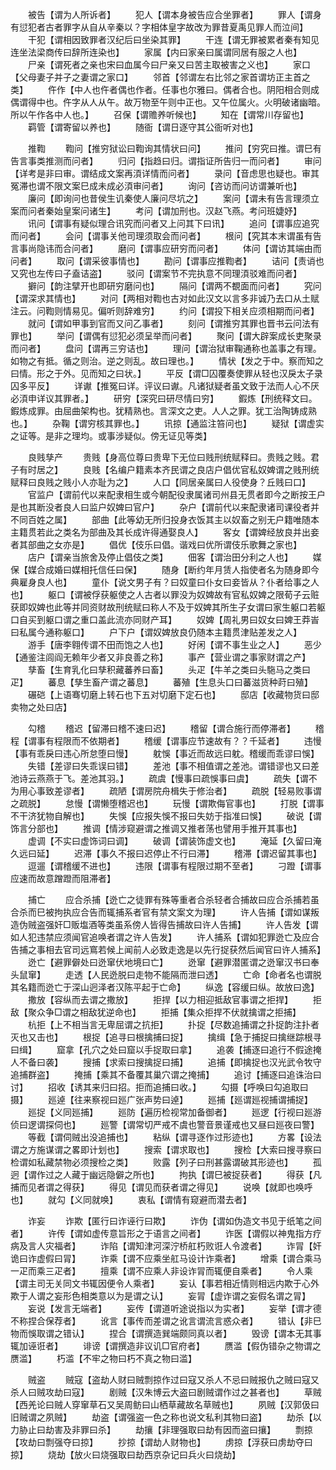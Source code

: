 <!-- { "loadSidebar": true } -->
　　被告【谓为人所诉者】
　　犯人【谓本身被告应合坐罪者】
　　罪人【谓身有愆犯者古者罪字从自从辛秦以？字相体皇字故改为罪昔夏禹见罪人而泣间】
　　干犯【谓相因致罪者汉纪后曰坐染其罪】
　　干连【谓无罪被累者秦有知见连坐法梁商传曰辞所连染也】
　　家属【内曰家亲曰属谓同居有服之人也】
　　尸亲【谓死者之亲也宋曰血属今曰尸亲又曰苦主取被害之义也】
　　家口【父母妻子并子之妻谓之家口】
　　邻首【邻谓左右比邻之家首谓坊正主首之类】
　　仵作【中人也仵者偶也作者。任事也尔雅曰。偶者合也。阴阳相合则成偶谓得中也。仵字从人从午。故万物至午则中正也。又午位属火。火明破诸幽暗。所以午作各中人也。】
　　召保【谓赡养听候也】
　　知在【谓常川存留也】
　　羁管【谓寄留以养也】
　　随衙【谓日逐守其公衙听对也】

　　推鞫
　　鞫问【推穷狱讼曰鞫询其情状曰问】
　　推问【穷究曰推。谓巳有告言事类推测而问者】
　　归问【指趋曰归。谓指证所告归一而问者】
　　审问【详考是非曰审。谓结成文案再湏详情而问者】
　　录问【音虑思也疑也。审其冤滞也谓不限文案巳成未成必湏审问者】
　　询问【咨访而问访谓兼听也】
　　廉问【即询问也昔侯生讥秦使人廉问尽坑之】
　　案问【谓未有告言理须立案而问者秦始皇案问诸生】
　　考问【谓加刑也。汉赵飞燕。考问班婕妤】
　　讯问【谓事有疑似理合讯究而问者又上问其下曰讯】
　　追问【谓事应追究而问者】
　　会问【谓事关他司理须取会而问者】
　　根问【究其本末谓虽有告言事尚隐讳而合问者】
　　磨问【谓事应研穷而问者】
　　体问【谓访其端由而问者】
　　取问【谓采彼事情也】
　　勘问【谓事应推鞫者】
　　诘问【责诮也又究也左传曰子盍诘盗】
　　驳问【谓案节不完执意不同理湏驳难而问者】
　　擗问【韵注擘开也即研穷磨问也】
　　隔问【谓两不覩面而问者】
　　究问【谓深求其情也】
　　对问【两相对鞫也古对如此汉文以言多非诚乃去口从土赋注云。问鞫则情易见。偏听则辞难穷】
　　约问【谓投下相关应须相期而问者】
　　就问【谓如甲事到官而又问乙事者】
　　刻问【谓推穷其罪也晋书云问法有罪也】
　　举问【谓偶有愆犯必须呈举而问者】
　　聚问【谓大辟案成长吏聚录而问者】
　　盘问【谓再三穷诘也】
　　理问【谓治狱审鞠通称也盖事之有理。如物之有抵。循之则治。逆之则乱。故曰理也。】
　　情状【发之于中。察而知之曰情。形之于外。见而知之曰状。】
　　平反【谓□囚覆奏使罪从轻也汉戾太子录囚多平反】
　　详谳【推冤曰详。评议曰谳。凡诸狱疑者虽文致于法而人心不厌必湏申详议其罪者。】
　　研穷【深究曰研尽情曰穷】
　　鍜炼【刑统释文曰。鍜炼成罪。由屈曲架构也。犹精熟也。言深文之吏。人人之罪。犹工治陶铸成熟也。】
　　杂鞠【谓穷核其罪也。】
　　讯掠【通监注笞问也】
　　疑狱【谓虚实之证等。是非之理均。或事涉疑似。傍无证见等类】

　　良贱孳产
　　贵贱【身高位尊曰贵卑下无位曰贱刑统赋释曰。贵贱之贱。君子有时居之】
　　良贱【名编户籍素本齐民谓之良店户倡优官私奴婢谓之贱刑统赋释曰良贱之贱小人亦耻为之】
　　人口【同居亲属曰人役使身？丘贱曰口】
　　官监户【谓前代以来配隶相生或今朝配役隶属诸司州县无贯者即今之断按王户是也其断没者良人曰监户奴婢曰官户】
　　杂户【谓前代以来配隶诸司课役者并不同百姓之属】
　　部曲【此等幼无所归投身衣饭其主以奴畜之别无户籍唯随本主籍贯若此之类名为部曲及其长成许得通娶良人】
　　客女【谓婢经放良并出妾者其部曲之女亦是】
　　倡优【伎乐曰倡。谐戏曰优所谓伎乐歌舞之家也】
　　店户【谓亲当旅舍及停止倡伎之类】
　　佃客【谓治田分利之人也】
　　媒保【媒合成婚曰媒相托信任曰保】
　　随身【断约年月赁人指使者名为随身即今典雇身良人也】
　　童仆【说文男子有？曰奴童曰仆女曰妾皆从？仆者给事之人也】
　　躯口【谓被俘获躯使之人古者以罪没为奴婢故有官私奴婢之限荀子云赃获即奴婢也此等并同资财故刑统赋曰称人不及于奴婢其所生子女谓曰家生躯口若躯口自买到躯口谓之重口盖此流亦同财产耳】
　　奴婢【周礼男曰奴女曰婢王莽峕曰私属今通称躯口】
　　户下户【谓奴婢放良仍随本主籍贯津贴差发之人】
　　游手【唐李翱传谓不田而饱之人也】
　　好闲【谓不事生业之人】
　　恶少【通鉴注闾阎无赖年少者又非良善之称】
　　事产【营业谓之事家财谓之产】
　　孳畜【生育乳化曰孳积藏蕃养曰畜】
　　头疋【牛羊之类曰头駞马之类曰疋】
　　蕃息【孳生畜产谓之蕃息】
　　蕃殖【生息头口曰蕃滋货种莳曰殖】
　　碾硙【上语骞切磨上转石也下五对切磨下定石也】
　　邸店【收藏物货曰邸卖物之处曰店】

　　勾稽
　　稽迟【留滞曰稽不速曰迟】
　　稽留【谓合施行而停滞者】
　　稽程【谓事有程限而不依期者】
　　稽缓【谓事应节速故有？？千延者】
　　违慢【事有乖戾曰违心所怠堕曰慢】
　　躭悞【事近而故远曰躭。稽缓而乖谬曰悞】
　　失错【差谬曰失乖误曰错】
　　差池【事不相值谓之差池。谓错谬也又曰差池诗云燕燕于飞。差池其羽。】
　　疏虞【慢事曰疏悞事曰虞】
　　疏失【谓不为用心事致差谬者】
　　疏陋【谓房院舟楫失于修治者】
　　疏脱【轻易败事谓之疏脱】
　　怠慢【谓懒堕稽迟也】
　　玩慢【谓欺侮官事也】
　　打脱【谓事不干济犹物自解也】
　　失悞【应报失悞不报曰失妨于指准曰悞】
　　破说【谓饰言分部也】
　　推调【情涉窥避谓之推调又推者荡也譬用手推开其事也】
　　虚调【不实曰虚饰词曰调】
　　破调【谓装饰虚文也】
　　淹延【久留曰淹久远曰延】
　　迟滞【事久不报曰迟停止不行曰滞】
　　稽滞【谓迟留其事也】
　　逗遛【谓稽缓不进也】
　　违限【谓事有程限过期不至者】
　　刁蹬【谓事应速而故意蹭蹬而阻滞者】

　　捕亡
　　应合杀捕【迯亡之徒罪有殊等重者合杀轻者合捕故曰应合杀捕若虽合杀而巳被拘执应合告而辄捕系者官有禁文案文为理】
　　许人告捕【谓如谋叛造伪贼盗强奸□贩塩酒等类虽系傍人皆得告捕故曰许人告捕】
　　许人告发【谓如人犯违禁应须闻官追唤者谓之许人告发】
　　许人捕系【谓如犯罪迯亡及应合告捕之事相去官司远窵若候上闻前人必致走逸是以先行捉获然后闻官曰许人捕系】
　　迯亡【避罪僻处曰迯窜伏地境曰亡】
　　迯窜【避罪潜匿谓之迯窜汉书曰奉头鼠窜】
　　走透【人民迯脱曰走物不能隔而泄曰透】
　　亡命【命者名也谓脱其名籍而迯亡于深山迥泽者汉陈平起于亡命】
　　纵逸【容缓曰纵。故放曰逸】
　　撒放【容纵而去谓之撒放】
　　拒捍【以力相迎抵敌官事谓之拒捍】
　　拒敌【聚众争□谓之相敌犹逆命也】
　　拒捕【集众拒捍不伏就擒谓之拒捕】
　　杭拒【上不相当言无卑屈谓之抗拒】
　　扑捉【尽数追捕谓之扑捉韵注扑者灭也又击也】
　　根捉【追寻曰根擒捕曰捉】
　　擒缉【急于捕捉曰擒继踪根寻曰缉】
　　窟拿【孔穴之处曰窟以手捉取曰拿】
　　追袭【捕逐曰追行不假途掩人不备曰袭】
　　搜捕【求索曰搜擒捉曰捕】
　　追捕【即擒捉也汉光武令牧守追捕群盗】
　　掩捕【乘其不备覆其巢穴谓之掩捕】
　　追讨【捕逐曰追诛治曰讨】
　　招收【诱其来归曰招。拒而追捕曰收。】
　　勾摄【呼唤曰勾追取曰摄】
　　廵逴【往来察视曰廵广张声势曰逴】
　　廵捕【廵谓廵视捕谓捕捉】
　　廵捉【义同廵捕】
　　廵防【遍历检视常加备御者】
　　廵逻【行视曰廵游侦曰逻谓探伺也】
　　廵警【谓常切严戒不虞也警音景谨戒也又昼曰廵夜曰警】
　　等截【谓伺贼出没追捕也】
　　粘纵【谓寻逐作过形迹也】
　　方畧【设法谓之方施谋谓之畧即计划也】
　　搜索【谓求取也】
　　搜检【大索曰搜寻察曰检谓如私藏禁物必须搜检之类】
　　败露【列子曰刑甚露谓破其形迹也】
　　孤迥【谓作过之人藏于幽远隐僻之所也】
　　拘执【谓巳被捉获者】
　　得获【凡捕而见者谓之得获】
　　得见【谓见而获者谓之得见】
　　说唤【就即也唤呼也】
　　就勾【义同就唤】
　　衷私【谓情有窥避而潜去者】

　　诈妄
　　诈欺【匿行曰诈诬行曰欺】
　　诈伪【谓如伪造文书见于纸笔之间者】
　　许传【谓如虚传意旨形之于语言之间者】
　　诈医【谓假以神鬼指方疗病及言人灾福者】
　　诈陷【谓知津河深泞桥舡朽败诳人令渡者】
　　诈冐【奸诡曰诈虚假曰冐】
　　诈乘【谓不应乘坐舡马设计诈乘者】
　　增乘【谓合乘马一疋而乘三疋者】
　　擅乘【谓不应乘人非设诈冐而辄便自乘者】
　　令人乘【谓主司无关同文书辄因便令人乘者】
　　妄认【事若相近情则相远内欺于心外欺于人谓之妄形色相类意以为是谓之认】
　　妄冐【虚诈谓之妄假名谓之冐】
　　妄说【发言无端者】
　　妄传【谓道听途说指以为实者】
　　妄举【谓才德不称捏合保荐者】
　　讹言【事传而差谓之讹言谓流言惑众者】
　　错认【非巳物而悞取谓之错认】
　　捏合【谓撰造巽端颇同真以者】
　　毁谤【谓本无其事辄加诬诳者】
　　诽谤【谓撰造非议讥□官府者】
　　赝滥【假伪错杂之物谓之赝滥】
　　朽滥【不牢之物曰朽不真之物曰滥】

　　贼盗
　　贼寇【盗劫人财曰贼剽掠作过曰寇又杀人不忌曰贼报仇之贼曰寇又杀人曰贼攻劫曰寇】
　　剧贼【汉朱博云大盗曰剧贼谓作过之甚者也】
　　草贼【西羌论曰贼人穿窜草石又吴周鲂曰山栖草藏故名草贼也】
　　夙贼【汉郭伋曰旧贼谓之夙贼】
　　劫盗【谓强盗一色之称也说文私利其物曰盗】
　　劫杀【以力胁止曰劫害及非罪曰杀】
　　劫攘【非理强取曰劫有因而盗曰攘】
　　剽掠【攻劫曰剽强夺曰掠】
　　抄掠【谓劫人财物也】
　　虏掠【浮获曰虏劫夺曰掠】
　　烧劫【放火曰烧强取曰劫西京杂记曰兵火曰烧劫】
